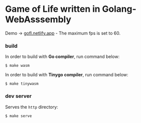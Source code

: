 # Game of Life written in Golang-WebAsssembly
Demo -> [gofl.netlify.app](https://gofl.netlify.app/) - The maximum fps is set to 60.

### build
In order to build with **Go compiler**, run command below:
```
$ make wasm
```
In order to build with **Tinygo compiler**, run command below:
```
$ make tinywasm
```

### dev server
Serves the `http` directory:
```
$ make serve
```